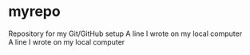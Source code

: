 # myrepo
Repository for my Git/GitHub setup
A line I wrote on my local computer  
A line I wrote on my local computer  
